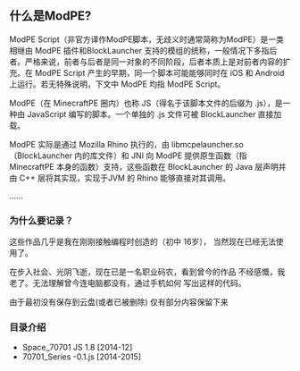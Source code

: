 ## 什么是ModPE?
ModPE Script（非官方译作ModPE脚本，无歧义时通常简称为ModPE）是一类相继由 ModPE 插件和BlockLauncher 支持的模组的统称，一般情况下多指后者。严格来说，前者与后者是同一对象的不同阶段，后者本质上是对前者内容的扩充。在 ModPE Script 产生的早期，同一个脚本可能能够同时在 iOS 和 Android 上运行。若无特殊说明，下文中 ModPE 均指 ModPE Script。

ModPE（在 MinecraftPE 圈内）也称 JS（得名于该脚本文件的后缀为 .js），是一种由 JavaScript 编写的脚本。一个单独的 .js 文件可被 BlockLauncher 直接加载。

ModPE 实际是通过 Mozilla Rhino 执行的，由 libmcpelauncher.so（BlockLauncher 内的库文件）和 JNI 向 ModPE 提供原生函数（指 MinecraftPE 本身的函数）支持，这些函数在 BlockLauncher 的 Java 层声明并由 C++ 层将其实现，实现于JVM 的 Rhino 能够直接对其调用。

......

### 为什么要记录？
这些作品几乎是我在刚刚接触编程时创造的（初中 16岁），
当然现在已经无法使用了。

在步入社会、光阴飞逝，现在已是一名职业码农，看到曾今的作品
不经感慨，我老了。无法理解曾今连电脑都没有，通过手机如何
写出这样的代码。

由于最初没有保存到云盘(或者已被删除)
仅有部分内容保留下来

### 目录介绍

- Space_70701 JS 1.8 [2014-12]
- 70701_Series -0.1.js [2014-2015]
